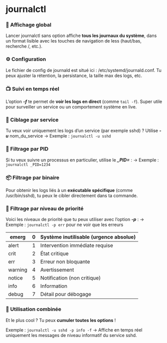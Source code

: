 # journalctl

### **📖 Affichage global**

Lancer journalctl sans option affiche **tous les journaux du système**, dans un format lisible avec les touches de navigation de less (haut/bas, recherche /, etc.).

### **⚙️ Configuration**

Le fichier de config de journald est situé ici : /etc/systemd/journald.conf. Tu peux ajuster la rétention, la persistance, la taille max des logs, etc.

### **📺 Suivi en temps réel**

L’option ***-f*** te permet de **voir les logs en direct** (comme `tail -f`). Super utile pour surveiller un service ou un comportement système en live.

### **🎯 Ciblage par service**

Tu veux voir uniquement les logs d’un service (par exemple sshd) ? Utilise ***-u*** nom_du_service → Exemple : `journalctl -u sshd`

### **🔢 Filtrage par PID**

Si tu veux suivre un processus en particulier, utilise le ***_PID=*** : → Exemple : `journalctl _PID=1234`

### **📦 Filtrage par binaire**

Pour obtenir les logs liés à un **exécutable spécifique** (comme /usr/bin/sshd), tu peux le cibler directement dans ta commande.

### **🚨 Filtrage par niveau de priorité**

Voici les niveaux de priorité que tu peux utiliser avec l’option ***-p*** : → Exemple : `journalctl -p err` pour ne voir que les erreurs

| emerg   | 0   | Système inutilisable (urgence absolue) |
|---------|-----|----------------------------------------|
| alert   | 1   | Intervention immédiate requise         |
| crit    | 2   | État critique                          |
| err     | 3   | Erreur non bloquante                   |
| warning | 4   | Avertissement                          |
| notice  | 5   | Notification (non critique)            |
| info    | 6   | Information                            |
| debug   | 7   | Détail pour débogage                   |

### **🧪 Utilisation combinée**

Et le plus cool ? Tu peux **cumuler toutes les options** ! 

Exemple : `journalctl -u sshd -p info -f` → Affiche en temps réel uniquement les messages de niveau informatif du service sshd.

